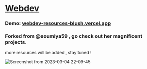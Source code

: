 # [Webdev](https://webdev-resources-blush.vercel.app/)

### Demo: [webdev-resources-blush.vercel.app](https://webdev-resources-blush.vercel.app/)

### Forked from @soumiya59 , go check out her magnificent projects. 

more resources will be added , stay tuned ! 





![Screenshot from 2023-03-04 22-09-45](https://user-images.githubusercontent.com/91995474/222928803-4db345dc-2035-4206-a657-8d1e484c3f1a.png)
